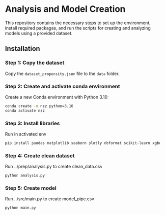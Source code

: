# Analysis and Model Creation 

This repository contains the necessary steps to set up the environment, install required packages, and run the scripts for creating and analyzing models using a provided dataset.

## Installation

### Step 1: Copy the dataset
Copy the `dataset_propensity.json` file to the `data` folder.

### Step 2: Create and activate conda environment
Create a new Conda environment with Python 3.10:
```sh
conda create -n nzz python=3.10
conda activate nzz
```

### Step 3: Install libraries
Run in activated env
```sh
pip install pandas matplotlib seaborn plotly nbformat scikit-learn xgboost shap
```

### Step 4: Create clean dataset
Run ../prep/analysis.py to create clean_data.csv
```sh
python analysis.py
```

### Step 5: Create model
Run ../src/main.py to create model_pipe.csv
```sh
python main.py
```